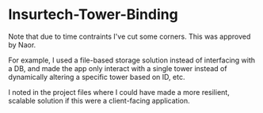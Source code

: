# Insurtech-Tower-Binding

Note that due to time contraints I've cut some corners. This was approved by Naor.

For example, I used a file-based storage solution instead of interfacing with a DB, and made the app only interact with a single tower instead of dynamically altering a specific tower based on ID, etc.

I noted in the project files where I could have made a more resilient, scalable solution if this were a client-facing application.

